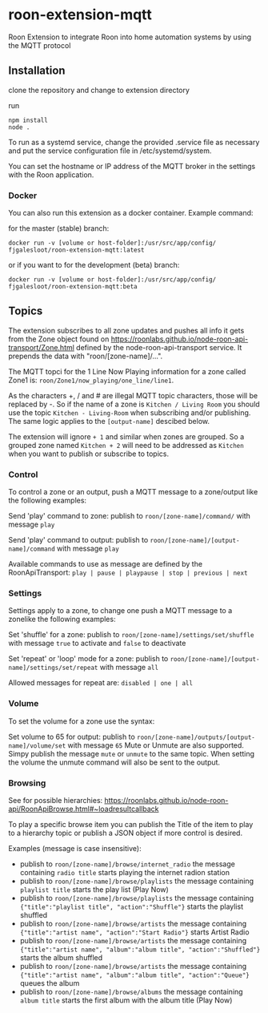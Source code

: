 # roon-extension-mqtt
Roon Extension to integrate Roon into home automation systems by using the MQTT protocol

## Installation

clone the repository and change to extension directory

run
```
npm install
node .
```

To run as a systemd service, change the provided .service file as necessary and put the service configuration file in /etc/systemd/system.

You can set the hostname or IP address of the MQTT broker in the settings with the Roon application.

### Docker
You can also run this extension as a docker container. Example command:

for the master (stable) branch:

`docker run -v [volume or host-folder]:/usr/src/app/config/ fjgalesloot/roon-extension-mqtt:latest`


or if you want to for the development (beta) branch: 

`docker run -v [volume or host-folder]:/usr/src/app/config/ fjgalesloot/roon-extension-mqtt:beta`



## Topics

The extension subscribes to all zone updates and pushes all info it gets from the Zone object found on https://roonlabs.github.io/node-roon-api-transport/Zone.html defined by the node-roon-api-transport service. It prepends the data with "roon/[zone-name]/...".

The MQTT topci for the 1 Line Now Playing information for a zone called Zone1 is: `roon/Zone1/now_playing/one_line/line1`.

As the characters +, / and #  are illegal MQTT topic characters, those will be replaced by -. So if the name of a zone is `Kitchen / Living Room` you should use the topic `Kitchen - Living-Room` when subscribing and/or publishing. The same logic applies to the `[output-name]` descibed below. 

The extension will ignore `+ 1` and similar when zones are grouped. So a grouped zone named `Kitchen + 2` will need to be addressed as `Kitchen` when you want to publish or subscribe to topics.

### Control

To control a zone or an output, push a MQTT message to a zone/output like the following examples:

Send 'play' command to zone: publish to `roon/[zone-name]/command/` with message `play`

Send 'play' command to output: publish to `roon/[zone-name]/[output-name]/command` with message `play`

Available commands to use as message are defined by the RoonApiTransport: `play | pause | playpause | stop | previous | next`

### Settings

Settings apply to a zone, to change one push a MQTT message to a zonelike the following examples:

Set 'shuffle' for a zone: publish to `roon/[zone-name]/settings/set/shuffle` with message `true` to activate and `false` to deactivate

Set 'repeat' or 'loop' mode for a zone: publish to `roon/[zone-name]/[output-name]/settings/set/repeat` with message `all`

Allowed messages for repeat are: `disabled | one | all`

### Volume

To set the volume for a zone use the syntax:

Set volume to 65 for output: publish to `roon/[zone-name]/outputs/[output-name]/volume/set`  with message `65`
Mute or Unmute are also supported. Simpy publish the message `mute` or `unmute` to the same topic. When setting the volume the unmute command will also be sent to the output.

### Browsing

See for possible hierarchies: https://roonlabs.github.io/node-roon-api/RoonApiBrowse.html#~loadresultcallback

To play a specific browse item you can publish the Title of the item to play to a hierarchy topic or publish a JSON object if more control is desired.

Examples (message is case insensitive):

- publish to `roon/[zone-name]/browse/internet_radio` the message containing `radio title` starts playing the internet radion station
- publish to `roon/[zone-name]/browse/playlists` the message containing `playlist title` starts the play list (Play Now)
- publish to `roon/[zone-name]/browse/playlists` the message containing `{"title":"playlist title", "action":"Shuffle"}` starts the playlist shuffled
- publish to `roon/[zone-name]/browse/artists` the message containing `{"title":"artist name", "action":"Start Radio"}` starts Artist Radio
- publish to `roon/[zone-name]/browse/artists` the message containing `{"title":"artist name", "album":"album title", "action":"Shuffled"}` starts the album shuffled
- publish to `roon/[zone-name]/browse/artists` the message containing `{"title":"artist name", "album":"album title", "action":"Queue"}` queues the album
- publish to `roon/[zone-name]/browse/albums` the message containing `album title` starts the first album with the album title (Play Now)
